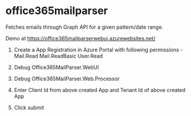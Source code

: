 # office365mailparser
Fetches emails through Graph API for a given pattern/date range.

Demo at https://office365mailparserwebui.azurewebsites.net/

1. Create a App Registration in Azure Portal with following permissions - 
Mail.Read
Mail.ReadBasic
User.Read

2. Debug Office365MailParser.WebUI

3. Debug Office365MailParser.Web.Processor

4. Enter Client Id from above created App and Tenant Id of above created App

5. Click submit
